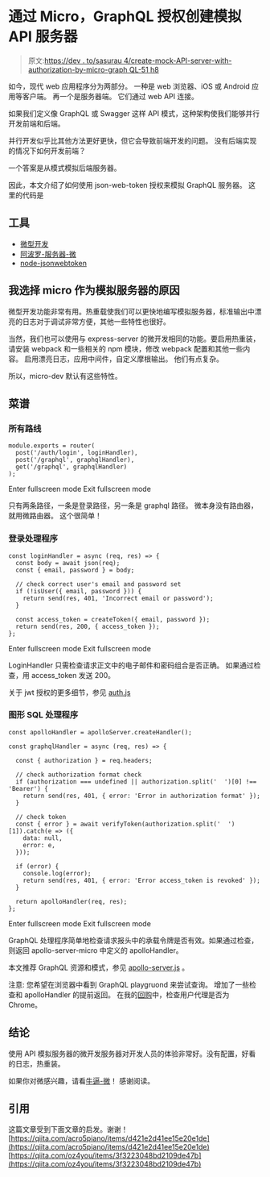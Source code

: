 # 通过 Micro，GraphQL 授权创建模拟 API 服务器

> 原文:[https://dev . to/sasurau 4/create-mock-API-server-with-authorization-by-micro-graph QL-51 h8](https://dev.to/sasurau4/create-mock-api-server-with-authorization-by-micro-graphql-51h8)

如今，现代 web 应用程序分为两部分。
一种是 web 浏览器、iOS 或 Android 应用等客户端。
再一个是服务器端。
它们通过 web API 连接。

如果我们定义像 GraphQL 或 Swagger 这样 API 模式，这种架构使我们能够并行开发前端和后端。

并行开发似乎比其他方法更好更快，但它会导致前端开发的问题。
没有后端实现的情况下如何开发前端？

一个答案是从模式模拟后端服务器。

因此，本文介绍了如何使用 json-web-token 授权来模拟 GraphQL 服务器。
这里的代码是

## 工具

*   [微型开发](https://github.com/zeit/micro-dev)
*   [阿波罗-服务器-微](https://github.com/apollographql/apollo-server/tree/master/packages/apollo-server-micro)
*   [node-jsonwebtoken](https://github.com/auth0/node-jsonwebtoken)

## 我选择 micro 作为模拟服务器的原因

微型开发功能非常有用。热重载使我们可以更快地编写模拟服务器，标准输出中漂亮的日志对于调试非常方便，其他一些特性也很好。

当然，我们也可以使用与 express-server 的微开发相同的功能。要启用热重装，请安装 webpack 和一些相关的 npm 模块，修改 webpack 配置和其他一些内容。
启用漂亮日志，应用中间件，自定义摩根输出。
他们有点复杂。

所以，micro-dev 默认有这些特性。

## 菜谱

### 所有路线

```
module.exports = router(
  post('/auth/login', loginHandler),
  post('/graphql', graphqlHandler),
  get('/graphql', graphqlHandler)
); 
```

Enter fullscreen mode Exit fullscreen mode

只有两条路径，一条是登录路径，另一条是 graphql 路径。
微本身没有路由器，就用微路由器。
这个很简单！

### 登录处理程序

```
const loginHandler = async (req, res) => {
  const body = await json(req);
  const { email, password } = body;

  // check correct user's email and password set
  if (!isUser({ email, password })) {
    return send(res, 401, 'Incorrect email or password');
  }

  const access_token = createToken({ email, password });
  return send(res, 200, { access_token });
}; 
```

Enter fullscreen mode Exit fullscreen mode

LoginHandler 只需检查请求正文中的电子邮件和密码组合是否正确。
如果通过检查，用 access_token 发送 200。

关于 jwt 授权的更多细节，参见 [auth.js](https://github.com/sasurau4/mock-micro-graphql-auth/blob/master/auth.js)

### 图形 SQL 处理程序

```
const apolloHandler = apolloServer.createHandler();

const graphqlHandler = async (req, res) => {

  const { authorization } = req.headers;

  // check authorization format check
  if (authorization === undefined || authorization.split('  ')[0] !== 'Bearer') {
    return send(res, 401, { error: 'Error in authorization format' });
  }

  // check token
  const { error } = await verifyToken(authorization.split('  ')[1]).catch(e => ({
    data: null,
    error: e,
  }));

  if (error) {
    console.log(error);
    return send(res, 401, { error: 'Error access_token is revoked' });
  }

  return apolloHandler(req, res);
}; 
```

Enter fullscreen mode Exit fullscreen mode

GraphQL 处理程序简单地检查请求报头中的承载令牌是否有效。如果通过检查，则返回 apollo-server-micro 中定义的 apolloHandler。

本文推荐 GraphQL 资源和模式，参见 [apollo-server.js](https://github.com/sasurau4/mock-micro-graphql-auth/blob/master/apollo-server.js) 。

注意:
您希望在浏览器中看到 GraphQL playgruond 来尝试查询。
增加了一些检查和 apolloHandler 的提前返回。
在我的[回购](https://github.com/sasurau4/mock-micro-graphql-auth)中，检查用户代理是否为 Chrome。

## 结论

使用 API 模拟服务器的微开发服务器对开发人员的体验非常好。没有配置，好看的日志，热重装。

如果你对微感兴趣，请看[牛逼-微](https://github.com/amio/awesome-micro)！
感谢阅读。

## 引用

这篇文章受到下面文章的启发。谢谢！
[https://qiita.com/acro5piano/items/d421e2d41ee15e20e1de](https://qiita.com/acro5piano/items/d421e2d41ee15e20e1de)
[https://qiita.com/oz4you/items/3f3223048bd2109de47b](https://qiita.com/oz4you/items/3f3223048bd2109de47b)